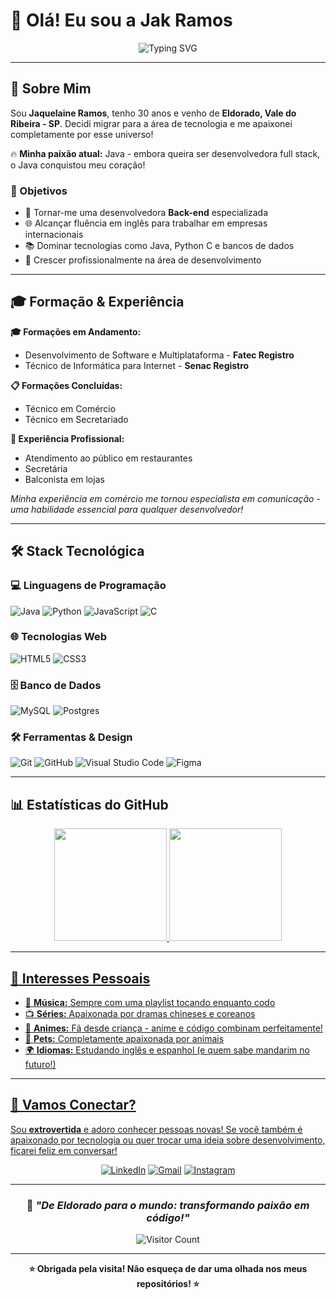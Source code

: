 # 👋 Olá! Eu sou a Jak Ramos

<div align="center">

![Typing SVG](https://readme-typing-svg.herokuapp.com/?color=ff69b4&size=35&center=true&vCenter=true&width=1000&lines=Bem-vinda+ao+meu+perfil!+🚀;Aspirante+a+Desenvolvedora+Back-end;Apaixonada+por+Java+e+Tecnologia!;De+Eldorado-SP+para+o+mundo+tech!+💻)

</div>

---

## 🌟 Sobre Mim

Sou **Jaquelaine Ramos**, tenho 30 anos e venho de **Eldorado, Vale do Ribeira - SP**. Decidi migrar para a área de tecnologia e me apaixonei completamente por esse universo! 

🔥 **Minha paixão atual:** Java - embora queira ser desenvolvedora full stack, o Java conquistou meu coração!

### 🎯 Objetivos
- 🚀 Tornar-me uma desenvolvedora **Back-end** especializada
- 🌐 Alcançar fluência em inglês para trabalhar em empresas internacionais
- 📚 Dominar tecnologias como Java, Python C e bancos de dados
- 🌟 Crescer profissionalmente na área de desenvolvimento

---

## 🎓 Formação & Experiência

**🎓 Formações em Andamento:**
- Desenvolvimento de Software e Multiplataforma - **Fatec Registro**
- Técnico de Informática para Internet - **Senac Registro**

**📋 Formações Concluídas:**
- Técnico em Comércio
- Técnico em Secretariado

**💼 Experiência Profissional:**
- Atendimento ao público em restaurantes
- Secretária
- Balconista em lojas

*Minha experiência em comércio me tornou especialista em comunicação - uma habilidade essencial para qualquer desenvolvedor!*

---

## 🛠️ Stack Tecnológica

### 💻 Linguagens de Programação
![Java](https://img.shields.io/badge/java-%23ED8B00.svg?style=for-the-badge&logo=openjdk&logoColor=white)
![Python](https://img.shields.io/badge/python-3670A1?style=for-the-badge&logo=python&logoColor=ffdd54)
![JavaScript](https://img.shields.io/badge/javascript-%23323330.svg?style=for-the-badge&logo=javascript&logoColor=%23F7DF1E)
![C](https://img.shields.io/badge/c-%2300599C.svg?style=for-the-badge&logo=c&logoColor=white)

### 🌐 Tecnologias Web
![HTML5](https://img.shields.io/badge/html5-%23E34F26.svg?style=for-the-badge&logo=html5&logoColor=white)
![CSS3](https://img.shields.io/badge/css3-%231572B6.svg?style=for-the-badge&logo=css3&logoColor=white)

### 🗄️ Banco de Dados
![MySQL](https://img.shields.io/badge/mysql-%2300f.svg?style=for-the-badge&logo=mysql&logoColor=white)
![Postgres](https://img.shields.io/badge/postgres-%23316192.svg?style=for-the-badge&logo=postgresql&logoColor=white)

### 🛠️ Ferramentas & Design
![Git](https://img.shields.io/badge/git-%23F05033.svg?style=for-the-badge&logo=git&logoColor=white)
![GitHub](https://img.shields.io/badge/github-%23121011.svg?style=for-the-badge&logo=github&logoColor=white)
![Visual Studio Code](https://img.shields.io/badge/Visual%20Studio%20Code-0078d7.svg?style=for-the-badge&logo=visual-studio-code&logoColor=white)
![Figma](https://img.shields.io/badge/figma-%23F24E1E.svg?style=for-the-badge&logo=figma&logoColor=white)

---

## 📊 Estatísticas do GitHub

<div align="center">
  <a href="https://github.com/jk-ramos">
  <img height="180em" src="https://github-readme-stats.vercel.app/api?username=jk-ramos&show_icons=true&theme=dracula&include_all_commits=true&count_private=true"/>
  <img height="180em" src="https://github-readme-stats.vercel.app/api/top-langs/?username=jk-ramos&layout=compact&langs_count=7&theme=dracula"/>
</div>

---

## 🎨 Interesses Pessoais

- 🎵 **Música:** Sempre com uma playlist tocando enquanto codo
- 📺 **Séries:** Apaixonada por dramas chineses e coreanos
- 🍃 **Animes:** Fã desde criança - anime e código combinam perfeitamente!
- 🐾 **Pets:** Completamente apaixonada por animais
- 🌍 **Idiomas:** Estudando inglês e espanhol (e quem sabe mandarim no futuro!)

---

## 🤝 Vamos Conectar?

Sou **extrovertida** e adoro conhecer pessoas novas! Se você também é apaixonado por tecnologia ou quer trocar uma ideia sobre desenvolvimento, ficarei feliz em conversar!

<div align="center">

[![LinkedIn](https://img.shields.io/badge/LinkedIn-%230077B5.svg?style=for-the-badge&logo=linkedin&logoColor=white)](seu-linkedin)
[![Gmail](https://img.shields.io/badge/Gmail-D14836?style=for-the-badge&logo=gmail&logoColor=white)](mailto:seu-email@gmail.com)
[![Instagram](https://img.shields.io/badge/Instagram-%23E4405F.svg?style=for-the-badge&logo=Instagram&logoColor=white)](seu-instagram)

</div>

---

<div align="center">

### 💫 *"De Eldorado para o mundo: transformando paixão em código!"*

![Visitor Count](https://komarev.com/ghpvc/?username=jk-ramos&color=ff69b4&style=flat-square&label=Profile+Views)

</div>

---

<div align="center">

**⭐ Obrigada pela visita! Não esqueça de dar uma olhada nos meus repositórios! ⭐**

</div>